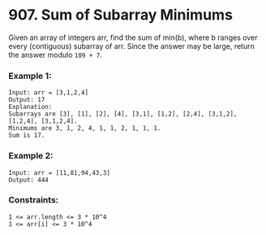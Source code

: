 # 907. Sum of Subarray Minimums

Given an array of integers arr, find the sum of min(b), where b ranges over every (contiguous) subarray of arr. Since the answer may be large, return the answer modulo `109 + 7`.

 

### Example 1:
```
Input: arr = [3,1,2,4]
Output: 17
Explanation: 
Subarrays are [3], [1], [2], [4], [3,1], [1,2], [2,4], [3,1,2], [1,2,4], [3,1,2,4]. 
Minimums are 3, 1, 2, 4, 1, 1, 2, 1, 1, 1.
Sum is 17.
```
### Example 2:
```
Input: arr = [11,81,94,43,3]
Output: 444
```

### Constraints:
```
1 <= arr.length <= 3 * 10^4
1 <= arr[i] <= 3 * 10^4
```
